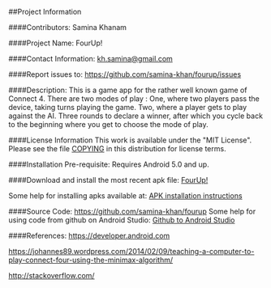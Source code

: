 ##Project Information

####Contributors:
Samina Khanam


####Project Name:
FourUp!


####Contact Information:
kh.samina@gmail.com

####Report issues to: 
https://github.com/samina-khan/fourup/issues


####Description:
This is a game app for the rather well known game of Connect 4. 
There are two modes of play : One, where two players pass the device, taking turns playing the game. Two, where a player gets to play against the AI. Three rounds to declare a winner, after which you cycle back to the beginning where you get to choose the mode of play.

####License Information
This work is available under the "MIT License". Please see the file [COPYING](https://github.com/samina-khan/fourup/blob/master/COPYING) in this distribution for license terms.

####Installation Pre-requisite:
Requires Android 5.0 and up.

####Download and install the most recent apk file: [FourUp!](https://drive.google.com/file/d/0Bw3fWFONiL7uM3BLVWdvS3BPTUE/view?usp=sharing)

Some help for installing apks available at: [APK installation instructions](http://www.ubergizmo.com/how-to/how-to-install-apk-files-sideloading-on-android/)
    
####Source Code:
https://github.com/samina-khan/fourup
Some help for using code from github on Android Studio: [Github to Android Studio](https://teamtreehouse.com/library/android-tools/using-git-for-android/pulling-down-github-projects-to-android-studio)

####References:
https://developer.android.com

https://johannes89.wordpress.com/2014/02/09/teaching-a-computer-to-play-connect-four-using-the-minimax-algorithm/

http://stackoverflow.com/
